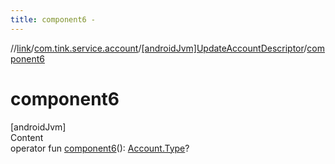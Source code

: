 ```yaml
---
title: component6 -
---
```

//[link](../../index.md)/[com.tink.service.account](../index.md)/[[androidJvm]UpdateAccountDescriptor](index.md)/[component6](component6.md)



# component6  
[androidJvm]  
Content  
operator fun [component6](component6.md)(): [Account.Type](../../com.tink.model.account/[android-jvm]-account/-type/index.md)?  



